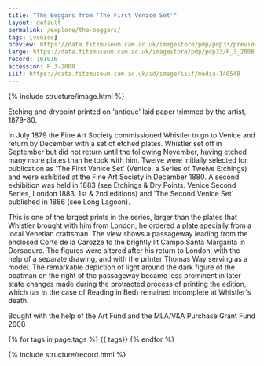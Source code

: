 ```yaml
---
title: "The Beggars from 'The First Venice Set'"
layout: default
permalink: /explore/the-beggars/
tags: [venice]
preview: https://data.fitzmuseum.cam.ac.uk/imagestore/pdp/pdp33/preview_P_3_2008.jpg
large: https://data.fitzmuseum.cam.ac.uk/imagestore/pdp/pdp33/P_3_2008.jpg
record: 161016
accession: P.3-2008
iiif: https://data.fitzmuseum.cam.ac.uk/id/image/iiif/media-140548
---
```

{% include structure/image.html %}

Etching and drypoint printed on 'antique' laid paper trimmed by the artist, 1879-80.

In July 1879 the Fine Art Society commissioned Whistler to go to Venice and return by December with a set of etched plates. Whistler set off in September but did not return until the following November, having etched many more plates than he took with him. Twelve were initially selected for publication as 'The First Venice Set' (Venice, a Series of Twelve Etchings) and were exhibited at the Fine Art Society in December 1880. A second exhibition was held in 1883 (see Etchings & Dry Points. Venice Second Series, London 1883, 1st & 2nd editions) and 'The Second Venice Set' published in 1886 (see Long Lagoon).

This is one of the largest prints in the series, larger than the plates that Whistler brought with him from London; he ordered a plate specially from a local Venetian craftsman. The view shows a passageway leading from the enclosed Corte de la Carozze to the brightly lit Campo Santa Margarita in Dorsoduro. The figures were altered after his return to London, with the help of a separate drawing, and with the printer Thomas Way serving as a model. The remarkable depiction of light around the dark figure of the boatman on the right of the passageway became less prominent in later state changes made during the protracted process of printing the edition, which (as in the case of Reading in Bed) remained incomplete at Whistler's death.

Bought with the help of the Art Fund and the MLA/V&A Purchase Grant Fund 2008

{% for tags in page.tags %}
<span class="badge badge-dark p-2 mb-2"><i class="fas fa-tags"></i> {{ tags}}</span>
{% endfor %}

{% include structure/record.html %}
